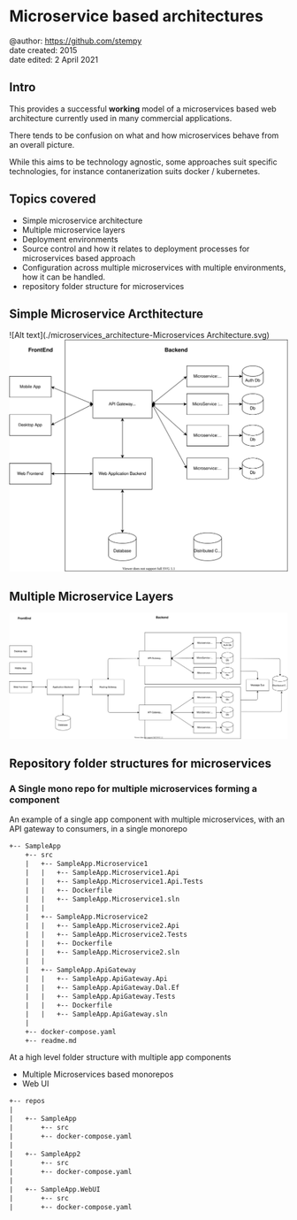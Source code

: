 
# Microservice based architectures

@author: https://github.com/stempy  
date created: 2015  
date edited: 2 April 2021  


## Intro

This provides a successful **working** model of a microservices based web architecture currently used in many commercial applications.

There tends to be confusion on what and how microservices behave from an overall picture.

While this aims to be technology agnostic, some approaches suit specific technologies, for instance contanerization suits docker / kubernetes.

## Topics covered

- Simple microservice architecture
- Multiple microservice layers
- Deployment environments
- Source control and how it relates to deployment processes for microservices based approach
- Configuration across multiple microservices with multiple environments, how it can be handled.
- repository folder structure for microservices


## Simple Microservice Arcthitecture

![Alt text](./microservices_architecture-Microservices Architecture.svg)
<img src="./microservices_architecture-Microservices Architecture.svg">

## Multiple Microservice Layers

<img src="./microservices_architecture-Multiple Microservice Gateways.svg">


## Repository folder structures for microservices


### A Single mono repo for multiple microservices forming a component

An example of a single app component with multiple microservices, with an API gateway to consumers, in a single monorepo

```
+-- SampleApp
    +-- src
    |   +-- SampleApp.Microservice1
    |   |   +-- SampleApp.Microservice1.Api
    |   |   +-- SampleApp.Microservice1.Api.Tests
    |   |   +-- Dockerfile
    |   |   +-- SampleApp.Microservice1.sln
    |   |
    |   +-- SampleApp.Microservice2
    |   |   +-- SampleApp.Microservice2.Api
    |   |   +-- SampleApp.Microservice2.Tests
    |   |   +-- Dockerfile
    |   |   +-- SampleApp.Microservice2.sln
    |   |
    |   +-- SampleApp.ApiGateway
    |   |   +-- SampleApp.ApiGateway.Api
    |   |   +-- SampleApp.ApiGateway.Dal.Ef
    |   |   +-- SampleApp.ApiGateway.Tests
    |   |   +-- Dockerfile
    |   |   +-- SampleApp.ApiGateway.sln
    |
    +-- docker-compose.yaml
    +-- readme.md
```

At a high level folder structure with multiple app components

- Multiple Microservices based monorepos
- Web UI



```
+-- repos
|
|   +-- SampleApp
|       +-- src
|       +-- docker-compose.yaml
|
|   +-- SampleApp2
|       +-- src
|       +-- docker-compose.yaml
|
|   +-- SampleApp.WebUI
|       +-- src
|       +-- docker-compose.yaml
```
